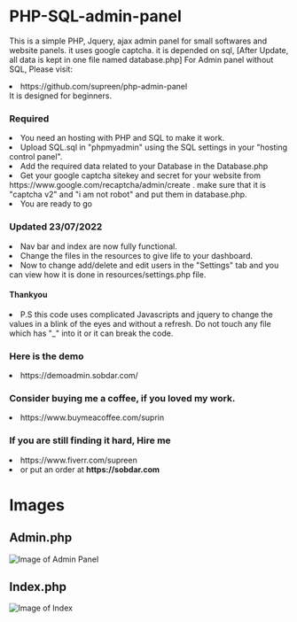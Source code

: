 # PHP-SQL-admin-panel
This is a simple PHP, Jquery, ajax admin panel for small softwares and website panels. it uses google captcha. it is depended on sql, [After Update, all data is kept in one file named database.php]
For Admin panel without SQL, Please visit:
<li>https://github.com/supreen/php-admin-panel</li>
It is designed for beginners. 


<h3> Required </h3>
<li>You need an hosting with PHP and SQL to make it work.</ui>
<li>Upload SQL.sql in "phpmyadmin" using the SQL settings in your "hosting control panel". </li> 
<li>Add the required data related to your Database in the Database.php</li>
<li>Get your google captcha sitekey and secret for your website from https://www.google.com/recaptcha/admin/create . make sure that it is "captcha v2" and "i am not robot" and put them in database.php.</li>
<li>You are ready to go</li> 


<h3> Updated 23/07/2022</h3>
<li>Nav bar and index are now fully functional.</ui>
<li>Change the files in the resources to give life to your dashboard.</ui>
<li>Now to change add/delete and edit users in the "Settings" tab and you can view how it is done in resources/settings.php file.</ui>



<h4>Thankyou</h4> 

<li>P.S this code uses complicated Javascripts and jquery to change the values in a blink of the eyes and without a refresh.
Do not touch any file which has "_" into it or it can break the code. </li>
<h3> Here is the demo </h3>

<li>https://demoadmin.sobdar.com/</li>

<h3>Consider buying me a coffee, if you loved my work.</h3>
<li>https://www.buymeacoffee.com/suprin</li>

<h3>If you are still finding it hard, Hire me</h3> 
<li>https://www.fiverr.com/supreen</li>
<li>or put an order at <b> https://sobdar.com</b></li>



<h1> Images </h1>
<bn>
  
<h2> Admin.php </h2>

![Image of Admin Panel](https://suprin.sobdar.com/references/adlogin.JPG)

<h2> Index.php </h2>

 ![Image of Index](https://raw.githubusercontent.com/supreen/php-admin-panel/master/login/images/index.JPG)
